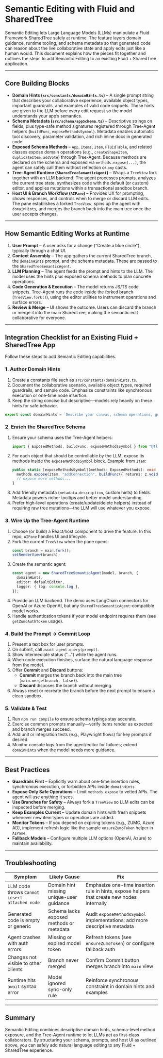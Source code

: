 # Semantic Editing with Fluid and SharedTree

Semantic Editing lets Large Language Models (LLMs) manipulate a Fluid Framework SharedTree safely at runtime. The feature layers domain guidance, runtime tooling, and schema metadata so that generated code can reason about the live collaborative state and apply edits just like a human would. This document explains how the pieces fit together and outlines the steps to add Semantic Editing to an existing Fluid + SharedTree application.

---

## Core Building Blocks

- **Domain Hints (`src/constants/domainHints.ts`)** – A single prompt string that describes your collaborative experience, available object types, important guardrails, and examples of valid code snippets. These hints are given to the LLM before every edit request so the model understands your app’s semantics.
- **Schema Metadata (`src/schema/appSchema.ts`)** – Descriptive strings on fields, plus type-safe method signatures registered through Tree-Agent helpers (`buildFunc`, `exposeMethodsSymbol`). Metadata enables automatic tool discovery, parameter validation, and rich inline docs in generated code.
- **Exposed Schema Methods** – `App`, `Items`, `Item`, `FluidTable`, and related classes expose domain operations (e.g., `createShapeItem`, `duplicateItem`, `addVote`) through Tree-Agent. Because methods are declared on the schema and exposed via `methods.expose(...)`, the agent can safely call them without reflection or `any` casts.
- **Tree-Agent Runtime (`SharedTreeSemanticAgent`)** – Wraps a `TreeView` fork together with an LLM backend. The agent processes prompts, analyzes the current tree state, synthesizes code with the default (or custom) editor, and applies mutations within a transactional sandbox branch.
- **Host UI & Branch Workflow (`AIPane`)** – Provides UX for prompting, shows responses, and controls when to merge or discard LLM edits. The pane establishes a forked `TreeView`, spins up the agent with `domainHints`, and merges the branch back into the main tree once the user accepts changes.

---

## How Semantic Editing Works at Runtime

1. **User Prompt** – A user asks for a change ("Create a blue circle"), typically through a chat UI.
2. **Context Assembly** – The app gathers the current SharedTree branch, the `domainHints` prompt, and the schema metadata. These are passed to the `SharedTreeSemanticAgent`.
3. **LLM Planning** – The agent feeds the prompt and hints to the LLM. The model uses the hints plus exposed schema methods to plan concrete operations.
4. **Code Generation & Execution** – The model returns JS/TS code snippets. Tree-Agent runs the code inside the forked branch (`TreeView.fork()`), using the editor utilities to instrument operations and surface errors.
5. **Review & Merge** – UI shows the outcome. Users can discard the branch or merge it into the main SharedTree, making the semantic edit collaborative for everyone.

---

## Integration Checklist for an Existing Fluid + SharedTree App

Follow these steps to add Semantic Editing capabilities.

### 1. Author Domain Hints

1. Create a constants file such as `src/constants/domainHints.ts`.
2. Document the collaborative scenario, available object types, required guardrails, and sample code. Emphasize constraints like synchronous execution or one-time node insertion.
3. Keep the string concise but descriptive—models rely heavily on these hints for safe behavior.

```ts
export const domainHints = `Describe your canvas, schema operations, guardrails, and examples...`;
```

### 2. Enrich the SharedTree Schema

1. Ensure your schema uses the Tree-Agent helpers:
   ```ts
   import { ExposedMethods, buildFunc, exposeMethodsSymbol } from "@fluidframework/tree-agent/alpha";
   ```
2. For each object that should be controllable by the LLM, expose its methods inside the `exposeMethodsSymbol` block. Example from `Item`:
   ```ts
   public static [exposeMethodsSymbol](methods: ExposedMethods): void {
     methods.expose(Item, "addConnection", buildFunc({ returns: z.void() }, ["fromItemId", z.string()]));
     // expose more methods...
   }
   ```
3. Add friendly metadata (`metadata.description`, custom hints) to fields. Metadata powers richer tooltips and better model understanding.
4. Prefer high-level operations (create/update/delete helpers) instead of requiring raw tree mutations—the LLM will use whatever you expose.

### 3. Wire Up the Tree-Agent Runtime

1. Choose (or build) a React/host component to drive the feature. In this repo, `AIPane` handles UI and lifecycle.
2. Fork the current `TreeView` when the pane opens:
   ```ts
   const branch = main.fork();
   setRenderView(branch);
   ```
3. Create the semantic agent:
   ```ts
   const agent = new SharedTreeSemanticAgent(model, branch, {
     domainHints,
     editor: defaultEditor,
     logger: { log: console.log },
   });
   ```
4. Provide an LLM backend. The demo uses LangChain connectors for OpenAI or Azure OpenAI, but any `SharedTreeSemanticAgent`-compatible model works.
5. Handle authentication tokens if your model endpoint requires them (see `getZumoAuthToken` usage).

### 4. Build the Prompt -> Commit Loop

1. Present a text box for user prompts.
2. On submit, call `await agent.query(prompt)`.
3. Show intermediate status ("…") while the agent runs.
4. When code execution finishes, surface the natural language response from the model.
5. Offer **Commit** and **Discard** buttons:
   - **Commit** merges the branch back into the main tree (`main.merge(branch, false)`).
   - **Discard** disposes the branch without merging.
6. Always reset or recreate the branch before the next prompt to ensure a clean sandbox.

### 5. Validate & Test

1. Run `npm run compile` to ensure schema typings stay accurate.
2. Exercise common prompts manually—verify items render as expected and branch merges succeed.
3. Add unit or integration tests (e.g., Playwright flows) for key prompts if desired.
4. Monitor console logs from the agent/editor for failures; extend `domainHints` when the model needs more guidance.

---

## Best Practices

- **Guardrails First** – Explicitly warn about one-time insertion rules, synchronous execution, or forbidden APIs inside `domainHints`.
- **Expose Only Safe Operations** – Limit `methods.expose` to vetted APIs. The agent will use anything it sees.
- **Use Branches for Safety** – Always fork a `TreeView` so LLM edits can be inspected before merging.
- **Keep Examples Current** – Update domain hints with fresh snippets whenever new item types or operations are added.
- **Monitor Tokens** – If you depend on expiring tokens (e.g., ZUMO, Azure AD), implement refresh logic like the sample `ensureZumoToken` helper in `AIPane`.
- **Fallback Models** – Configure multiple LLM options (OpenAI, Azure) to maintain availability.

---

## Troubleshooting

| Symptom | Likely Cause | Fix |
| --- | --- | --- |
| LLM code throws `Cannot insert attached node` | Domain hint missing unique-user guidance | Emphasize one-time insertion rule in hints, expose helpers that create new nodes internally |
| Generated code is empty or generic | Schema lacks exposed methods or metadata | Audit `exposeMethodsSymbol` implementations; add more descriptive metadata |
| Agent crashes with auth errors | Missing or expired model token | Refresh tokens (see `ensureZumoToken`) or configure fallback auth |
| Changes not visible to other clients | Branch never merged | Confirm Commit button merges branch into `main` view |
| Runtime hits `await` syntax error | Model ignored sync-only rule | Reinforce synchronous constraint in domain hints and examples |

---

## Summary

Semantic Editing combines descriptive domain hints, schema-level method exposure, and the Tree-Agent runtime to let LLMs act as first-class collaborators. By structuring your schema, prompts, and host UI as outlined above, you can safely add natural language editing to any Fluid + SharedTree experience.

